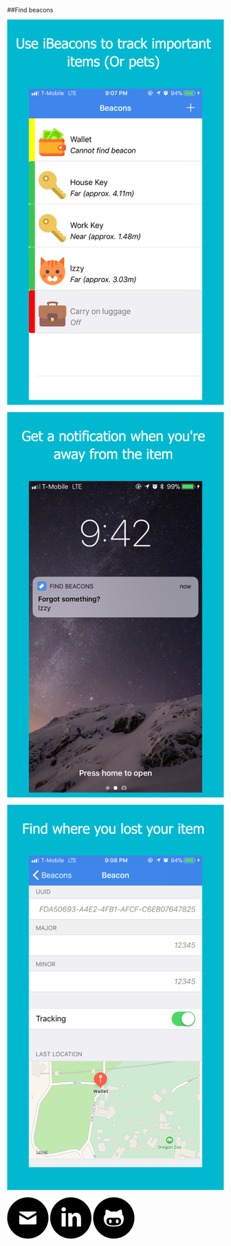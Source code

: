 ##Find beacons

![demo1](/Images/img1.jpg)

![demo2](/Images/img2.jpg)

![demo3](/Images/img3.jpg)


[![alt text][1.1]][1]
[![alt text][1.2]][2]
[![alt text][1.3]][3]


[1.1]: /Images/mail.png
[1.2]: /Images/linkedin.png
[1.3]: /Images/github.png

[1]: mailto:dan.songh@gmail.com
[2]: https://linkedin.com/in/daniel-song-0aa53654
[3]: https://github.com/danielsongh

